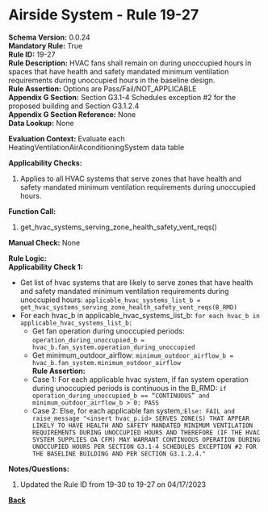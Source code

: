 # Airside System - Rule 19-27    
**Schema Version:** 0.0.24    
**Mandatory Rule:** True  
**Rule ID:** 19-27   
**Rule Description:** HVAC fans shall remain on during unoccupied hours in spaces that have health and safety mandated minimum ventilation requirements during unoccupied hours in the baseline design.    
**Rule Assertion:** Options are Pass/Fail/NOT_APPLICABLE                                           
**Appendix G Section:** Section G3.1-4 Schedules exception #2 for the proposed building and Section G3.1.2.4   
**Appendix G Section Reference:** None  
**Data Lookup:** None  

**Evaluation Context:** Evaluate each HeatingVentilationAirAconditioningSystem data table  

**Applicability Checks:** 

1. Applies to all HVAC systems that serve zones that have health and safety mandated minimum ventilation requirements during unoccupied hours. 
 
**Function Call:** 

1. get_hvac_systems_serving_zone_health_safety_vent_reqs()

**Manual Check:** None  
  
**Rule Logic:**  
**Applicability Check 1:**  
- Get list of hvac systems that are likely to serve zones that have health and safety mandated minimum ventilation requirements during unoccupied hours: `applicable_hvac_systems_list_b = get_hvac_systems_serving_zone_health_safety_vent_reqs(B_RMD)` 
- For each hvac_b in applicable_hvac_systems_list_b: `for each hvac_b in applicable_hvac_systems_list_b:`                         
    - Get fan operation during unoccupied periods: `operation_during_unoccupied_b = hvac_b.fan_system.operation_during_unoccupied`  
    - Get minimum_outdoor_airflow: `minimum_outdoor_airflow_b = hvac_b.fan_system.minimum_outdoor_airflow`  
    **Rule Assertion:**  
    - Case 1: For each applicable hvac system, if fan system operation during unoccupied periods is continuous in the B_RMD: `if operation_during_unoccupied_b == “CONTINUOUS” and minimum_outdoor_airflow_b > 0: PASS`
    - Case 2: Else, for each applicable fan system,:`Else: FAIL and raise_message "<insert hvac_p.id> SERVES ZONE(S) THAT APPEAR LIKELY TO HAVE HEALTH AND SAFETY MANDATED MINIMUM VENTILATION REQUIREMENTS DURING UNOCCUPIED HOURS AND THEREFORE (IF THE HVAC SYSTEM SUPPLIES OA CFM) MAY WARRANT CONTINUOUS OPERATION DURING UNOCCUPIED HOURS PER SECTION G3.1-4 SCHEDULES EXCEPTION #2 FOR THE BASELINE BUILDING AND PER SECTION G3.1.2.4." `

**Notes/Questions:**
1. Updated the Rule ID from 19-30 to 19-27 on 04/17/2023

**[Back](../_toc.md)**